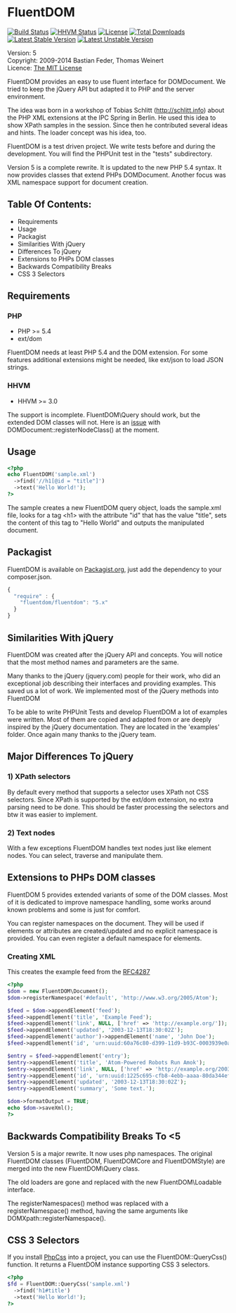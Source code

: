 # FluentDOM

[![Build Status](https://travis-ci.org/FluentDOM/FluentDOM.svg?branch=master)](https://travis-ci.org/FluentDOM/FluentDOM)
[![HHVM Status](http://hhvm.h4cc.de/badge/fluentdom/fluentdom.png)](http://hhvm.h4cc.de/package/fluentdom/fluentdom)
[![License](https://poser.pugx.org/fluentdom/fluentdom/license.svg)](https://packagist.org/packages/fluentdom/fluentdom)
[![Total Downloads](https://poser.pugx.org/fluentdom/fluentdom/downloads.svg)](https://packagist.org/packages/fluentdom/fluentdom)
[![Latest Stable Version](https://poser.pugx.org/fluentdom/fluentdom/v/stable.svg)](https://packagist.org/packages/fluentdom/fluentdom)
[![Latest Unstable Version](https://poser.pugx.org/fluentdom/fluentdom/v/unstable.svg)](https://packagist.org/packages/fluentdom/fluentdom)

  Version: 5<br />
  Copyright: 2009-2014 Bastian Feder, Thomas Weinert <br />
  Licence: [The MIT License](http://www.opensource.org/licenses/mit-license.php) <br />

FluentDOM provides an easy to use fluent interface for DOMDocument. We tried to
keep the jQuery API but adapted it to PHP and the server environment.

The idea was born in a workshop of Tobias Schlitt (http://schlitt.info) about
the PHP XML extensions at the IPC Spring in Berlin. He used this idea to show
XPath samples in the session. Since then he contributed several ideas and hints.
The loader concept was his idea, too.

FluentDOM is a test driven project. We write tests before and during the
development. You will find the PHPUnit test in the "tests" subdirectory.

Version 5 is a complete rewrite. It is updated to the new PHP 5.4 syntax. It
now provides classes that extend PHPs DOMDocument. Another focus was
XML namespace support for document creation.

## Table Of Contents:
* Requirements
* Usage
* Packagist
* Similarities With jQuery
* Differences To jQuery
* Extensions to PHPs DOM classes
* Backwards Compatibility Breaks
* CSS 3 Selectors

## Requirements

### PHP

 * PHP >= 5.4
 * ext/dom

FluentDOM needs at least PHP 5.4 and the DOM extension. For some features
additional extensions might be needed, like ext/json to load JSON strings.

### HHVM

 * HHVM >= 3.0

The support is incomplete. FluentDOM\Query should work, but the extended
DOM classes will not. Here is an [issue](https://github.com/facebook/hhvm/issues/1848)
with DOMDocument::registerNodeClass() at the moment.

## Usage

```php
<?php
echo FluentDOM('sample.xml')
  ->find('//h1[@id = "title"]')
  ->text('Hello World!');
?>
```

The sample creates a new FluentDOM query object, loads the sample.xml file,
looks for a tag &lt;h1> with the attribute "id" that has the value "title",
sets the content of this tag to "Hello World" and outputs the manipulated
document.

## Packagist

FluentDOM is available on [Packagist.org](https://packagist.org/packages/fluentdom/fluentdom), just add the dependency to your composer.json.

```javascript
{
  "require" : {
    "fluentdom/fluentdom": "5.x"
  }
}
```

## Similarities With jQuery

FluentDOM was created after the jQuery API and concepts. You will notice that
the most method names and parameters are the same.

Many thanks to the jQuery (jquery.com) people for their work, who did an
exceptional job describing their interfaces and providing examples. This saved
us a lot of work. We implemented most of the jQuery methods into FluentDOM

To be able to write PHPUnit Tests and develop FluentDOM a lot of examples were
written. Most of them are copied and adapted from or are deeply inspired by the
jQuery documentation. They are located in the 'examples' folder.
Once again many thanks to the jQuery team.

## Major Differences To jQuery

### 1) XPath selectors

By default every method that supports a selector uses XPath not CSS selectors.
Since XPath is supported by the ext/dom extension, no extra parsing need to be
done. This should be faster processing the selectors and btw it was easier to implement.

### 2) Text nodes

With a few exceptions FluentDOM handles text nodes just like element nodes.
You can select, traverse and manipulate them.

## Extensions to PHPs DOM classes

FluentDOM 5 provides extended variants of some of the DOM classes. Most of
it is dedicated to improve namespace handling, some works around known problems
and some is just for comfort.

You can register namespaces on the document. They will be used if elements
or attributes are created/updated and no explicit namespace is provided. You can
even register a default namespace for elements.

### Creating XML

This creates the example feed from the [RFC4287](http://tools.ietf.org/html/rfc4287#section-1.1)

```php
<?php
$dom = new FluentDOM\Document();
$dom->registerNamespace('#default', 'http://www.w3.org/2005/Atom');

$feed = $dom->appendElement('feed');
$feed->appendElement('title', 'Example Feed');
$feed->appendElement('link', NULL, ['href' => 'http://example.org/']);
$feed->appendElement('updated', '2003-12-13T18:30:02Z');
$feed->appendElement('author')->appendElement('name', 'John Doe');
$feed->appendElement('id', 'urn:uuid:60a76c80-d399-11d9-b93C-0003939e0af6');

$entry = $feed->appendElement('entry');
$entry->appendElement('title', 'Atom-Powered Robots Run Amok');
$entry->appendElement('link', NULL, ['href' => 'http://example.org/2003/12/13/atom03']);
$entry->appendElement('id', 'urn:uuid:1225c695-cfb8-4ebb-aaaa-80da344efa6a');
$entry->appendElement('updated', '2003-12-13T18:30:02Z');
$entry->appendElement('summary', 'Some text.');

$dom->formatOutput = TRUE;
echo $dom->saveXml();
?>
```

## Backwards Compatibility Breaks To &lt;5

Version 5 is a major rewrite. It now uses php namespaces. The original FluentDOM
classes (FluentDOM, FluentDOMCore and FluentDOMStyle) are merged into the new
FluentDOM\Query class.

The old loaders are gone and replaced with the new FluentDOM\Loadable interface.

The registerNamespaces() method was replaced with a registerNamespace() method,
having the same arguments like DOMXpath::registerNamespace().

## CSS 3 Selectors

If you install [PhpCss](https://github.com/ThomasWeinert/PhpCss) into a project,
you can use the FluentDOM::QueryCss() function. It returns a FluentDOM instance
supporting CSS 3 selectors.

```php
<?php
$fd = FluentDOM::QueryCss('sample.xml')
  ->find('h1#title')
  ->text('Hello World!');
?>
```
